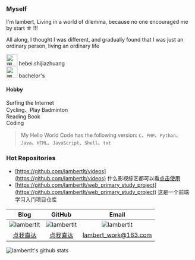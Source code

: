 ### Myself
I'm lambert, Living in a world of dilemma, because no one encouraged me by start ☆ !!!

All along, I thought I was different, and gradually found that I was just an ordinary person, living an ordinary life

<img src="https://image.flaticon.com/icons/png/512/1198/1198464.png" width = "30" height = "30" alt="图片名称"/>  hebei.shijiazhuang  
<img src="https://image.flaticon.com/icons/png/512/2000/2000920.png" width = "30" height = "30" alt="图片名称"/>  bachelor's

#### Hobby

Surfing the Internet  
Cycling、Play Badminton  
Reading Book  
Coding

> My Hello World Code has the following version: `C`、`PHP`、`Python`、`Java`、`HTML`、`JavaScript`、`Shell`、`txt`

### Hot Repositories

- [https://github.com/lambertlt/videos](https://github.com/lambertlt/videos) 什么影视综艺都可以看[点击使用](https://lambertlt.github.io/videos/)
- [https://github.com/lambertlt/web_primary_study_project](https://github.com/lambertlt/web_primary_study_project)  这是一个前端学习入门项目仓库

|Blog|GitHub|Email|
|:-:|:-:|:-:|
|![lambertlt](https://img.shields.io/badge/博客园-lambertlt-0084ff)|![lambertlt](https://img.shields.io/badge/GitHub-lambertlt-0084ff)|![lambertlt](https://img.shields.io/badge/联系我-lambert-0084ff)|
|[点我直达](https://www.cnblogs.com/lambertlt)|[点我直达](https://github.com/lambertlt)|lambert_work@163.com|

![lambertlt's github stats](https://github-readme-stats.vercel.app/api?username=lambertlt&show_icons=true&theme=radical)
